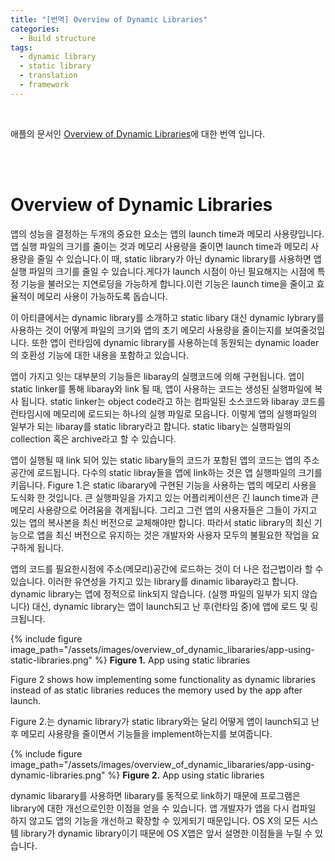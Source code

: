 ```yaml
---
title: "[번역] Overview of Dynamic Libraries"
categories:
  - Build structure
tags:
  - dynamic library
  - static library
  - translation
  - framework
---
```


<br/>

애플의 문서인 [Overview of Dynamic Libraries](http://www.google.co.kr)에 대한 번역 입니다.

<br/><br/>

# Overview of Dynamic Libraries

앱의 성능을 결정하는 두개의 중요한 요소는 앱의 launch time과 메모리 사용량입니다. 앱 실행 파일의 크기를 줄이는 것과 메모리 사용량을 줄이면 launch time과 메모리 사용량을 줄일 수 있습니다.이 때, static library가 아닌 dynamic library를 사용하면 앱 실행 파일의 크기를 줄일 수 있습니다.게다가 launch 시점이 아닌 필요해지는 시점에 특정 기능을 불러오는 지연로딩을 가능하게 합니다.이런 기능은 launch time을 줄이고 효율적이 메모리 사용이 가능하도록 돕습니다.

이 아티클에서는 dynamic library를 소개하고 static libary 대신 dynamic lybrary를 사용하는 것이 어떻게 파일의 크기와 앱의 초기 메모리 사용량을 줄이는지를 보여줄것입니다. 또한 앱이 런타임에 dynamic library를 사용하는데 동원되는 dynamic loader의 호환성 기능에 대한 내용을 포함하고 있습니다.

앱이 가지고 잇는 대부분의 기능들은 libaray의 실행코드에 의해 구현됩니다. 앱이 static linker를 통해 libaray와 link 될 때, 앱이 사용하는 코드는 생성된 실행파일에 복사 됩니다. static linker는 object code라고 하는 컴파일된 소스코드와 libaray 코드를 런타임시에 메모리에 로드되는 하나의 실행 파일로 모읍니다. 이렇게 앱의 실행파일의 일부가 되는 libaray를 static library라고 합니다. static libary는 실행파일의 collection 혹은 archive라고 할 수 있습니다.

앱이 실행될 때 link 되어 있는 static libary들의 코드가 포함된 앱의 코드는 앱의 주소공간에 로드됩니다. 다수의 static libray들을 앱에 link하는 것은 앱 실행파일의 크기를 키웁니다. Figure 1.은 static libarary에 구현된 기능을 사용하는 앱의 메모리 사용을 도식화 한 것입니다. 큰 실행파일을 가지고 있는 어플리케이션은 긴 launch time과 큰 메모리 사용량으로 어려움을 겪게됩니다. 그리고 그런 앱의 사용자들은 그들이 가지고 있는 앱의 복사본을 최신 버전으로 교체해야만 합니다. 따라서 static library의 최신 기능으로 앱을 최신 버전으로 유지하는 것은 개발자와 사용자 모두의 불필요한 작업을 요구하게 됩니다.

앱의 코드를 필요한시점에 주소(메모리)공간에 로드하는 것이 더 나은 접근법이라 할 수 있습니다. 이러한 유연성을 가지고 있는 library를 dinamic libaray라고 합니다. dynamic library는 앱에 정적으로 link되지 않습니다. (실행 파일의 일부가 되지 않습니다) 대신, dynamic library는 앱이 launch되고 난 후(런타임 중)에 앱에 로드 및 링크됩니다.



<!-- ![app-using-static-libraries](../assets/images/overview_of_dynamic_libararies/app-using-static-libraries.png) -->
{% include figure image_path="/assets/images/overview_of_dynamic_libararies/app-using-static-libraries.png" %}
**Figure 1.** App using static libraries


Figure 2 shows how implementing some functionality as dynamic libraries instead of as static libraries reduces the memory used by the app after launch.

Figure 2.는 dynamic library가 static library와는 달리 어떻게 앱이 launch되고 난 후 메모리 사용량을 줄이면서 기능들을 implement하는지를 보여줍니다.



<!-- ![app-using-static-libraries](../assets/images/overview_of_dynamic_libararies/app-using-dynamic-libraries.png) -->
{% include figure image_path="/assets/images/overview_of_dynamic_libararies/app-using-dynamic-libraries.png" %}
**Figure 2.** App using static libraries

dynamic libarary를 사용하면 libarary를 동적으로 link하기 때문에 프로그램은 library에 대한 개선으로인한 이점을 얻을 수 있습니다. 앱 개발자가 앱을 다시 컴파일 하지 않고도 앱의 기능을 개선하고 확장할 수 있게되기 때문입니다. OS X의 모든 시스템 library가 dynamic library이기 때문에 OS X앱은 앞서 설명한 이점들을 누릴 수 있습니다.